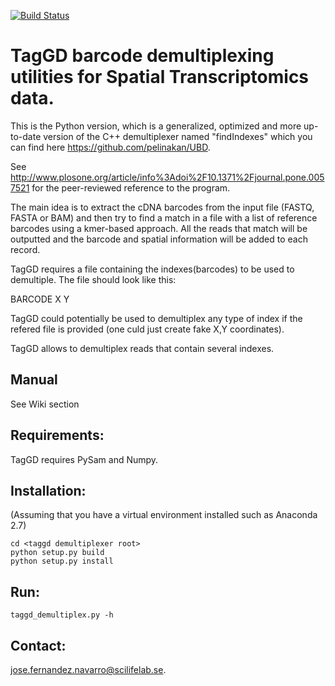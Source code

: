 [![Build Status](https://travis-ci.org/JoelSjostrand/taggd.svg?branch=master)](https://travis-ci.org/JoelSjostrand/taggd)

# TagGD barcode demultiplexing utilities for Spatial Transcriptomics data.

This is the Python version, which is a generalized, optimized and more
up-to-date version of the C++ demultiplexer named "findIndexes"
which you can find here https://github.com/pelinakan/UBD.

See http://www.plosone.org/article/info%3Adoi%2F10.1371%2Fjournal.pone.0057521
for the peer-reviewed reference to the program.

The main idea is to extract the cDNA barcodes
from the input file (FASTQ, FASTA or BAM) and then
try to find a match in a file with a list
of reference barcodes using a kmer-based approach.
All the reads that match will be outputted and the barcode
and spatial information will be added to each record.

TagGD requires a file containing the indexes(barcodes)
to be used to demultiple. The file should look like this:

BARCODE X Y

TagGD could potentially be used to demultiplex any type of index
if the refered file is provided (one culd just create fake X,Y coordinates).

TagGD allows to demultiplex reads that contain several indexes.

## Manual

See Wiki section

## Requirements:

TagGD requires PySam and Numpy.

## Installation:

(Assuming that you have a virtual environment
installed such as Anaconda 2.7)

    cd <taggd demultiplexer root>
    python setup.py build
    python setup.py install

## Run:

    taggd_demultiplex.py -h


## Contact: 

jose.fernandez.navarro@scilifelab.se.
